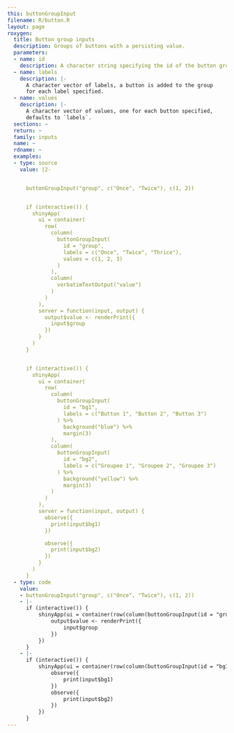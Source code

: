 ```yaml
---
this: buttonGroupInput
filename: R/button.R
layout: page
roxygen:
  title: Button group inputs
  description: Groups of buttons with a persisting value.
  parameters:
  - name: id
    description: A character string specifying the id of the button group input.
  - name: labels
    description: |-
      A character vector of labels, a button is added to the group
      for each label specified.
  - name: values
    description: |-
      A character vector of values, one for each button specified,
      defaults to `labels`.
  sections: ~
  return: ~
  family: inputs
  name: ~
  rdname: ~
  examples:
  - type: source
    value: |2-


      buttonGroupInput("group", c("Once", "Twice"), c(1, 2))


      if (interactive()) {
        shinyApp(
          ui = container(
            row(
              column(
                buttonGroupInput(
                  id = "group",
                  labels = c("Once", "Twice", "Thrice"),
                  values = c(1, 2, 3)
                )
              ),
              column(
                verbatimTextOutput("value")
              )
            )
          ),
          server = function(input, output) {
            output$value <- renderPrint({
              input$group
            })
          }
        )
      }


      if (interactive()) {
        shinyApp(
          ui = container(
            row(
              column(
                buttonGroupInput(
                  id = "bg1",
                  labels = c("Button 1", "Button 2", "Button 3")
                ) %>%
                  background("blue") %>%
                  margin(3)
              ),
              column(
                buttonGroupInput(
                  id = "bg2",
                  labels = c("Groupee 1", "Groupee 2", "Groupee 3")
                ) %>%
                  background("yellow") %>%
                  margin(3)
              )
            )
          ),
          server = function(input, output) {
            observe({
              print(input$bg1)
            })

            observe({
              print(input$bg2)
            })
          }
        )
      }
  - type: code
    value:
    - buttonGroupInput("group", c("Once", "Twice"), c(1, 2))
    - |-
      if (interactive()) {
          shinyApp(ui = container(row(column(buttonGroupInput(id = "group", labels = c("Once", "Twice", "Thrice"), values = c(1, 2, 3))), column(verbatimTextOutput("value")))), server = function(input, output) {
              output$value <- renderPrint({
                  input$group
              })
          })
      }
    - |-
      if (interactive()) {
          shinyApp(ui = container(row(column(buttonGroupInput(id = "bg1", labels = c("Button 1", "Button 2", "Button 3")) %>% background("blue") %>% margin(3)), column(buttonGroupInput(id = "bg2", labels = c("Groupee 1", "Groupee 2", "Groupee 3")) %>% background("yellow") %>% margin(3)))), server = function(input, output) {
              observe({
                  print(input$bg1)
              })
              observe({
                  print(input$bg2)
              })
          })
      }
---
```

